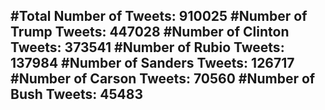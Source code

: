 #Total Number of Tweets: 910025 
#Number of Trump Tweets: 447028
#Number of Clinton Tweets: 373541
#Number of Rubio Tweets: 137984
#Number of Sanders Tweets: 126717
#Number of Carson Tweets: 70560
#Number of Bush Tweets: 45483
---
